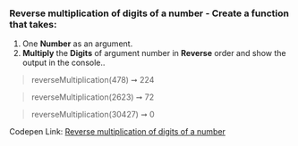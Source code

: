 ### Reverse multiplication of digits of a number - Create a function that takes: 

1. One **Number** as an argument. 
1. **Multiply** the **Digits** of argument number in **Reverse** order and show the output in the console..

> reverseMultiplication(478) ➞ 224

> reverseMultiplication(2623) ➞ 72

> reverseMultiplication(30427) ➞ 0

Codepen Link: [Reverse multiplication of digits of a number](https://codepen.io/naveencoder/pen/KOKqgP?editors=0010)